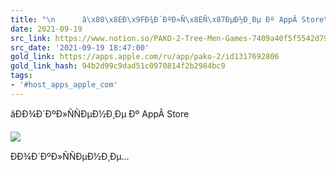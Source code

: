```yaml
---
title: "\n      â\x80\x8EÐ\x9FÐ¾Ð´ÐºÐ»Ñ\x8EÑ\x87ÐµÐ½Ð¸Ðµ Ðº AppÂ Store\n    "
date: 2021-09-19
src_link: https://www.notion.so/PAKO-2-Tree-Men-Games-7409a40f5f5542d79d77f73d55ea11e9
src_date: '2021-09-19 18:47:00'
gold_link: https://apps.apple.com/ru/app/pako-2/id1317692806
gold_link_hash: 94b2d99c9dad51c0970814f2b2984bc9
tags:
- '#host_apps_apple_com'
---
```






















 âÐÐ¾Ð´ÐºÐ»ÑÑÐµÐ½Ð¸Ðµ Ðº AppÂ Store
 







































![](/assets/images/icons/apps-02daf211a48ed1f493ea452fb3e1ca38.png)




 ÐÐ¾Ð´ÐºÐ»ÑÑÐµÐ½Ð¸Ðµ...